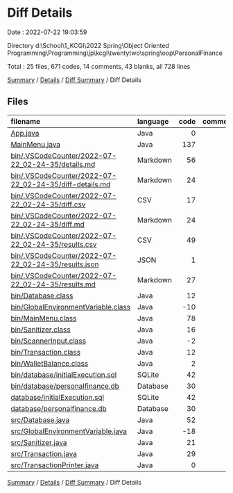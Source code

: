 # Diff Details

Date : 2022-07-22 19:03:59

Directory d:\\School\\1_KCGI\\2022 Spring\\Object Oriented Programming\\Programming\\jp\\kcgi\\twentytwo\\spring\\oop\\PersonalFinance

Total : 25 files,  671 codes, 14 comments, 43 blanks, all 728 lines

[Summary](results.md) / [Details](details.md) / [Diff Summary](diff.md) / Diff Details

## Files
| filename | language | code | comment | blank | total |
| :--- | :--- | ---: | ---: | ---: | ---: |
| [App.java](/App.java) | Java | 0 | 5 | 1 | 6 |
| [MainMenu.java](/MainMenu.java) | Java | 137 | 9 | 9 | 155 |
| [bin/.VSCodeCounter/2022-07-22_02-24-35/details.md](/bin/.VSCodeCounter/2022-07-22_02-24-35/details.md) | Markdown | 56 | 0 | 6 | 62 |
| [bin/.VSCodeCounter/2022-07-22_02-24-35/diff-details.md](/bin/.VSCodeCounter/2022-07-22_02-24-35/diff-details.md) | Markdown | 24 | 0 | 6 | 30 |
| [bin/.VSCodeCounter/2022-07-22_02-24-35/diff.csv](/bin/.VSCodeCounter/2022-07-22_02-24-35/diff.csv) | CSV | 17 | 0 | 0 | 17 |
| [bin/.VSCodeCounter/2022-07-22_02-24-35/diff.md](/bin/.VSCodeCounter/2022-07-22_02-24-35/diff.md) | Markdown | 24 | 0 | 7 | 31 |
| [bin/.VSCodeCounter/2022-07-22_02-24-35/results.csv](/bin/.VSCodeCounter/2022-07-22_02-24-35/results.csv) | CSV | 49 | 0 | 0 | 49 |
| [bin/.VSCodeCounter/2022-07-22_02-24-35/results.json](/bin/.VSCodeCounter/2022-07-22_02-24-35/results.json) | JSON | 1 | 0 | 0 | 1 |
| [bin/.VSCodeCounter/2022-07-22_02-24-35/results.md](/bin/.VSCodeCounter/2022-07-22_02-24-35/results.md) | Markdown | 27 | 0 | 7 | 34 |
| [bin/Database.class](/bin/Database.class) | Java | 12 | 0 | 0 | 12 |
| [bin/GlobalEnvironmentVariable.class](/bin/GlobalEnvironmentVariable.class) | Java | -10 | 0 | 0 | -10 |
| [bin/MainMenu.class](/bin/MainMenu.class) | Java | 78 | 0 | -1 | 77 |
| [bin/Sanitizer.class](/bin/Sanitizer.class) | Java | 16 | 0 | 0 | 16 |
| [bin/ScannerInput.class](/bin/ScannerInput.class) | Java | -2 | 0 | 0 | -2 |
| [bin/Transaction.class](/bin/Transaction.class) | Java | 12 | 0 | 0 | 12 |
| [bin/WalletBalance.class](/bin/WalletBalance.class) | Java | 2 | 0 | 0 | 2 |
| [bin/database/initialExecution.sql](/bin/database/initialExecution.sql) | SQLite | 42 | 0 | 0 | 42 |
| [bin/database/personalfinance.db](/bin/database/personalfinance.db) | Database | 30 | 0 | 0 | 30 |
| [database/initialExecution.sql](/database/initialExecution.sql) | SQLite | 42 | 0 | 0 | 42 |
| [database/personalfinance.db](/database/personalfinance.db) | Database | 30 | 0 | 0 | 30 |
| [src/Database.java](/src/Database.java) | Java | 52 | 0 | 6 | 58 |
| [src/GlobalEnvironmentVariable.java](/src/GlobalEnvironmentVariable.java) | Java | -18 | 0 | -4 | -22 |
| [src/Sanitizer.java](/src/Sanitizer.java) | Java | 21 | 0 | 3 | 24 |
| [src/Transaction.java](/src/Transaction.java) | Java | 29 | 0 | 2 | 31 |
| [src/TransactionPrinter.java](/src/TransactionPrinter.java) | Java | 0 | 0 | 1 | 1 |

[Summary](results.md) / [Details](details.md) / [Diff Summary](diff.md) / Diff Details